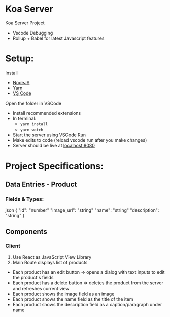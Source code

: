 # Koa Server

Koa Server Project

- Vscode Debugging
- Rollup + Babel for latest Javascript features

# Setup:

Install

- [NodeJS](https://nodejs.org/en/)
- [Yarn](https://classic.yarnpkg.com/en/)
- [VS Code](https://code.visualstudio.com/)

Open the folder in VSCode

- Install recommended extensions
- In terminal:
  - `yarn install`
  - `yarn watch`
- Start the server using VSCode Run
- Make edits to code (reload vscode run after you make changes)
- Server should be live at [localhost:8080](http://localhost:8080)

# Project Specifications:

## Data Entries - Product

### Fields & Types:

json
{
"id": "number"
"image_url": "string"
"name": "string"
"description": "string"
}

## Components

### Client

1. Use React as JavaScript View Library
2. Main Route displays list of products

- Each product has an edit button => opens a dialog with text inputs to edit the product's fields
- Each product has a delete button => deletes the product from the server and refreshes current view
- Each product shows the image field as an image
- Each product shows the name field as the title of the item
- Each product shows the description field as a caption/paragraph under name
